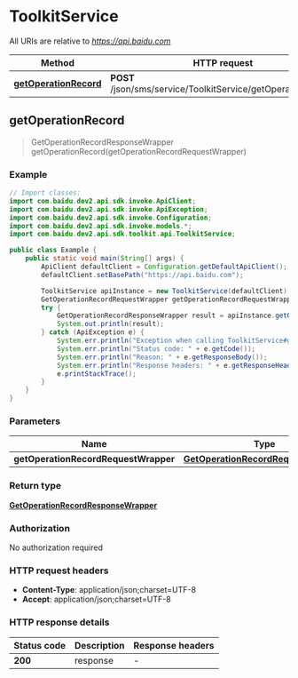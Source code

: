 # ToolkitService

All URIs are relative to *https://api.baidu.com*

Method | HTTP request | Description
------------- | ------------- | -------------
[**getOperationRecord**](ToolkitService.md#getOperationRecord) | **POST** /json/sms/service/ToolkitService/getOperationRecord | 



## getOperationRecord

> GetOperationRecordResponseWrapper getOperationRecord(getOperationRecordRequestWrapper)



### Example

```java
// Import classes:
import com.baidu.dev2.api.sdk.invoke.ApiClient;
import com.baidu.dev2.api.sdk.invoke.ApiException;
import com.baidu.dev2.api.sdk.invoke.Configuration;
import com.baidu.dev2.api.sdk.invoke.models.*;
import com.baidu.dev2.api.sdk.toolkit.api.ToolkitService;

public class Example {
    public static void main(String[] args) {
        ApiClient defaultClient = Configuration.getDefaultApiClient();
        defaultClient.setBasePath("https://api.baidu.com");

        ToolkitService apiInstance = new ToolkitService(defaultClient);
        GetOperationRecordRequestWrapper getOperationRecordRequestWrapper = new GetOperationRecordRequestWrapper(); // GetOperationRecordRequestWrapper | 
        try {
            GetOperationRecordResponseWrapper result = apiInstance.getOperationRecord(getOperationRecordRequestWrapper);
            System.out.println(result);
        } catch (ApiException e) {
            System.err.println("Exception when calling ToolkitService#getOperationRecord");
            System.err.println("Status code: " + e.getCode());
            System.err.println("Reason: " + e.getResponseBody());
            System.err.println("Response headers: " + e.getResponseHeaders());
            e.printStackTrace();
        }
    }
}
```

### Parameters


Name | Type | Description  | Notes
------------- | ------------- | ------------- | -------------
 **getOperationRecordRequestWrapper** | [**GetOperationRecordRequestWrapper**](GetOperationRecordRequestWrapper.md)|  |

### Return type

[**GetOperationRecordResponseWrapper**](GetOperationRecordResponseWrapper.md)

### Authorization

No authorization required

### HTTP request headers

- **Content-Type**: application/json;charset=UTF-8
- **Accept**: application/json;charset=UTF-8


### HTTP response details
| Status code | Description | Response headers |
|-------------|-------------|------------------|
| **200** | response |  -  |

